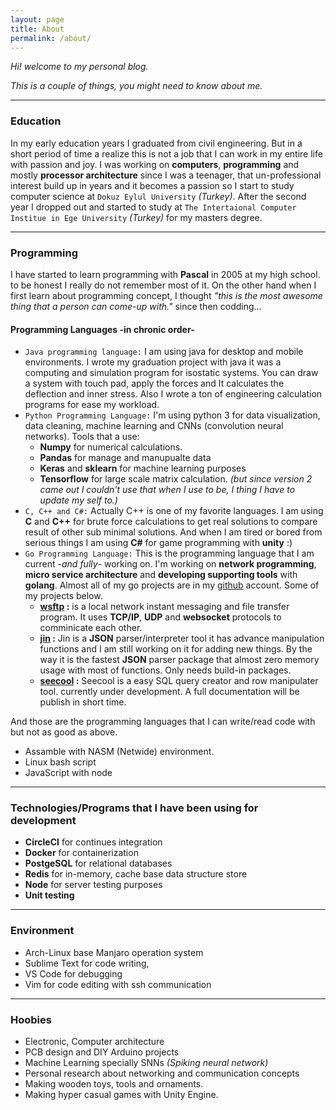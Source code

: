 ```yaml
---
layout: page
title: About
permalink: /about/
---
```


*Hi!  welcome to my personal blog.*

*This is a couple of things, you might need to know about me.*

***

### Education
In my early education years I graduated from civil engineering. But in a short period of time a realize this is not a job that I can work in my entire life with passion and joy. I was working on **computers**, **programming** and mostly **processor architecture** since I was a teenager, that un-professional interest build up in years and it becomes a passion so I start to study computer science at `Dokuz Eylul University` *(Turkey)*. After the second year I dropped out and started to study at `The Intertaional Computer Institue in Ege University` *(Turkey)* for my masters degree.

***

### Programming

I have started to learn programming with **Pascal** in 2005 at my high school. to be honest I really do not remember most of it. On the other hand when I first learn about programming concept, I thought *"this is the most awesome thing that a person can come-up with."* since then codding...

#### Programming Languages -in chronic order-
* `Java programming language:` I am using java for desktop and mobile environments. I wrote my graduation project with java it was a computing and simulation program for isostatic systems.  You can draw a system with touch pad, apply the forces and It calculates the  deflection and inner stress. Also I wrote a ton of engineering calculation programs for ease my workload.
* `Python Programming Language:` I'm using python 3 for data visualization, data cleaning, machine learning and CNNs (convolution neural networks).
Tools that a use:
	* **Numpy** for numerical calculations.
	* **Pandas** for manage and manupualte data
	* **Keras** and **sklearn** for machine learning purposes
	* **Tensorflow** for large scale matrix calculation. *(but since version 2 came out I couldn't use that when I use to be, I  thing I have to update my self to.)*
* `C, C++ and C#:` Actually C++ is one of my favorite languages. I am using **C** and **C++** for brute force calculations to get real solutions to compare result of  other sub minimal solutions. And when I am tired or bored from serious things I am using **C#** for game programming with **unity** :) 
* `Go Programming Language:` This is the programming language that I am current -*and fully*- working on. I'm working on **network programming**, **micro service architecture** and **developing supporting tools** with **golang**. Almost all of my go projects are in my [github](https://github.com/ecoshub) account. Some of my projects below.
	* **[wsftp](https://github.com/ecoshub/wsftp) :** is a local network instant messaging and file transfer program. It uses **TCP/IP**, **UDP** and **websocket** protocols to comminicate each other.
	*  **[jin](https://github.com/ecoshub/jin) :** Jin is a **JSON** parser/interpreter tool it has advance manipulation functions and I am still working on it for adding new things. By the way it is the fastest **JSON** parser package that almost zero memory usage with most of functions. Only needs build-in packages.
	* **[seecool](https://github.com/ecoshub/seecool) :** Seecool is a easy SQL query creator and row manipulater tool. currently under development. A full documentation will be publish in short time.

And those are the programming languages that I can write/read code with but not as good as above. 

* Assamble with NASM (Netwide) environment.
* Linux bash script
* JavaScript with node

***

### Technologies/Programs that I have been using for development

*  **CircleCI** for continues integration
* **Docker** for containerization
* **PostgeSQL** for relational databases
*  **Redis** for in-memory, cache base data structure store
* **Node** for server testing purposes
* **Unit testing**

***

### Environment
* Arch-Linux base Manjaro operation system
* Sublime Text for code writing,
* VS Code for debugging
* Vim for code editing with ssh communication

***

### Hoobies

* Electronic, Computer architecture
* PCB design and DIY Arduino projects
* Machine Learning specially SNNs *(Spiking neural network)*
* Personal research about networking and communication concepts
* Making wooden toys, tools and ornaments. 
* Making hyper casual games with Unity Engine.
